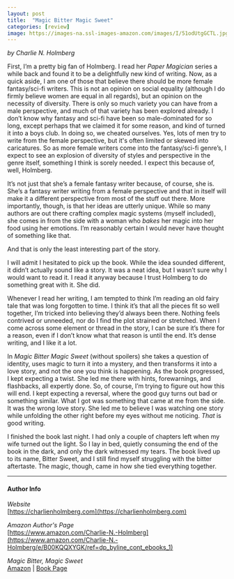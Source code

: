```yaml
---
layout: post
title:  "Magic Bitter Magic Sweet"
categories: [review]
image: https://images-na.ssl-images-amazon.com/images/I/51odUtgGCTL.jpg
---
```


_by Charlie N. Holmberg_

First, I’m a pretty big fan of Holmberg.  I read her _Paper Magician_ series a while back and found it to be a delightfully new kind of writing.  Now, as a quick aside, I am one of those that believe there should be more female fantasy/sci-fi writers.   This is not an opinion on social equality (although I do firmly believe women are equal in all regards), but an opinion on the necessity of diversity.  There is only so much variety you can have from a male perspective, and much of that variety has been explored already.  I don’t know why fantasy and sci-fi have been so male-dominated for so long, except perhaps that we claimed it for some reason, and kind of turned it into a boys club.  In doing so, we cheated ourselves.  Yes, lots of men try to write from the female perspective, but it's often limited or skewed into caricatures.  So as more female writers come into the fantasy/sci-fi genre’s, I expect to see an explosion of diversity of styles and perspective in the genre itself, something I think is sorely needed.  I expect this because of, well, Holmberg.

It’s not just that she’s a female fantasy writer because, of course, she is.  She’s a fantasy writer writing from a female perspective and that in itself will make it a different perspective from most of the stuff out there.  More importantly, though, is that her ideas are utterly unique.  While so many authors are out there crafting complex magic systems (myself included), she comes in from the side with a woman who _bakes_ her magic into her food using her emotions.  I’m reasonably certain I would never have thought of something like that.

And that is only the least interesting part of the story.

<!--more-->

I will admit I hesitated to pick up the book.  While the idea sounded different, it didn’t actually sound like a story.  It was a neat idea, but I wasn’t sure why I would want to read it.  I read it anyway because I trust Holmberg to do something great with it.  She did.

Whenever I read her writing, I am tempted to think I’m reading an old fairy tale that was long forgotten to time.  I think it’s that all the pieces fit so well together, I’m tricked into believing they’d always been there.  Nothing feels contrived or unneeded, nor do I find the plot strained or stretched.  When I come across some element or thread in the story, I can be sure it’s there for a reason, even if I don’t know what that reason is until the end.  It’s dense writing, and I like it a lot.

In _Magic Bitter Magic Sweet_ (without spoilers) she takes a question of identity, uses magic to turn it into a mystery, and then transforms it into a love story, and not the one you think is happening.  As the book progressed, I kept expecting a twist.  She led me there with hints, forewarnings, and flashbacks, all expertly done.  So, of course, I’m trying to figure out how this will end.  I kept expecting a reversal, where the good guy turns out bad or something similar.  What I got was something that came at me from the side.  It was the wrong love story.  She led me to believe I was watching one story while unfolding the other right before my eyes without me noticing.  _That_ is good writing.

I finished the book last night.  I had only a couple of chapters left when my wife turned out the light.  So I lay in bed, quietly consuming the end of the book in the dark, and only the dark witnessed my tears.  The book lived up to its name, Bitter Sweet, and I still find myself struggling with the bitter aftertaste.  The magic, though, came in how she tied everything together.

---

#### Author Info

*Website*  
[https://charlienholmberg.com](https://charlienholmberg.com)

*Amazon Author's Page*  
[https://www.amazon.com/Charlie-N.-Holmberg](https://www.amazon.com/Charlie-N.-Holmberg/e/B00KQQXYGK/ref=dp_byline_cont_ebooks_1)

*Magic Bitter, Magic Sweet*  
[Amazon](https://www.amazon.com/gp/product/B019IL7R20/ref=dbs_a_def_rwt_bibl_vppi_i3)
|
[Book Page](https://charlienholmberg.com/book/magic-bitter-magic-sweet/)